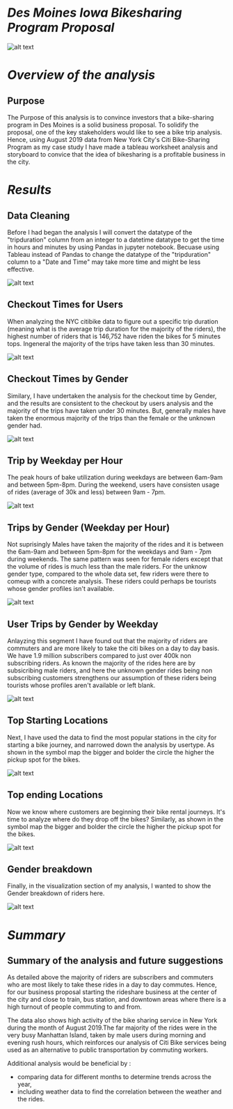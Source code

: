 # _Des Moines Iowa Bikesharing Program Proposal_

![alt text](https://github.com/Yoditatr/bikesharing/blob/main/Image/Image/Citibike.jpg?raw=true)

# _Overview of the analysis_

## Purpose

The Purpose of this analysis is to convince investors that a bike-sharing program in Des Moines is a solid business proposal. To solidify the proposal, one of the key stakeholders would like to see a bike trip analysis. Hence, using August 2019 data from New York City's Citi Bike-Sharing Program as my case study I have made a tableau worksheet analysis and storyboard to convice that the idea of bikesharing is a profitable business in the city. 

# _Results_

## Data Cleaning 

Before I had began the analysis I will convert the datatype of the "tripduration" column from an integer to a datetime datatype to get the time in hours and minutes by using Pandas in jupyter notebook. Becuase using Tableau instead of Pandas to change the datatype of the "tripduration" column to a "Date and Time" may take more time and might be less effective. 

![alt text](https://github.com/Yoditatr/bikesharing/blob/main/Image/Image/DF.PNG?raw=true)

## Checkout Times for Users

When analyzing the NYC citibike data to figure out a specific trip duration (meaning what is the average trip duration for the majority of the riders), the highest number of riders that is 146,752 have riden the bikes for 5 minutes tops. Ingeneral the majority of the trips have taken less than 30 minutes. 

![alt text](https://github.com/Yoditatr/bikesharing/blob/main/Image/Image/Checkout%20times%20for%20users.PNG?raw=true)

## Checkout Times by Gender

Similary, I have undertaken the analysis for the checkout time by Gender, and the results are consistent to the checkout by users analysis and the majority of the trips have taken under 30 minutes. But, generally males have taken the enormous majority of the trips than the female or the unknown gender had.  

![alt text](https://github.com/Yoditatr/bikesharing/blob/main/Image/Image/Checkout%20times%20by%20Gender.PNG?raw=true)

## Trip by Weekday per Hour

The peak hours of bake utilization during weekdays are between 6am-9am and between 5pm-8pm. During the weekend, users have consisten usage of rides (average of 30k and less) between 9am - 7pm. 
 
![alt text](https://github.com/Yoditatr/bikesharing/blob/main/Image/Image/Trips%20by%20weekday%20per%20hour.PNG?raw=true)

##  Trips by Gender (Weekday per Hour)

Not suprisingly Males have taken the majority of the rides and it is between the 6am-9am and between 5pm-8pm for the weekdays and 9am - 7pm during weekends. The same pattern was seen for female riders except that the volume of rides is much less than the male riders. For the unknow gender type, compared to the whole data set, few riders were there to comeup with a concrete analysis. These riders could perhaps be tourists whose gender profiles isn't available.  

![alt text](https://github.com/Yoditatr/bikesharing/blob/main/Image/Image/Trips%20by%20gender%20by%20weekday%20per%20hour.PNG?raw=true)

## User Trips by Gender by Weekday

Anlayzing this segment I have found out that the majority of riders are commuters and are more likely to take the citi bikes on a day to day basis. We have 1.9 million subscribers compared to just over 400k non subscribing riders. As known the majority of the rides here are by subsicribing male riders, and here the unknown gender rides being non subscribing customers strengthens our assumption of these riders being tourists whose profiles aren't available or left blank. 


![alt text](https://github.com/Yoditatr/bikesharing/blob/main/Image/Image/Trips%20by%20gender%20by%20weekday.PNG?raw=true)

## Top Starting Locations 

Next, I have used the data to find the most popular stations in the city for starting a bike journey, and narrowed down the analysis by usertype. As shown in the symbol map the bigger and bolder the circle the higher the pickup spot for the bikes.

![alt text](https://github.com/Yoditatr/bikesharing/blob/main/Image/Top%20start%20location%20by%20user.PNG?raw=true)

## Top ending Locations 

Now we know where customers are beginning their bike rental journeys. It's time to analyze where do they drop off the bikes? Similarly, as shown in the symbol map the bigger and bolder the circle the higher the pickup spot for the bikes.

![alt text](https://github.com/Yoditatr/bikesharing/blob/main/Image/Top%20ending%20location%20by%20user.PNG?raw=true)

## Gender breakdown

Finally, in the visualization section of my analysis, I wanted to show the Gender breakdown of riders here. 

![alt text](https://github.com/Yoditatr/bikesharing/blob/main/Image/Gender%20Breakdown.PNG?raw=true)

# _Summary_ 

## Summary of the analysis and future suggestions

As detailed above the majority of riders are subscribers and commuters who are most likely to take these rides in a day to day commutes. Hence, for our business proposal starting the rideshare business at the center of the city and close to train, bus station, and downtown areas where there is a high turnout of people commuting to and from. 

The data also shows high activity of the bike sharing service in New York during the month of August 2019.The far majority of the rides were in the very busy Manhattan Island, taken by male users during morning and evening rush hours, which reinforces our analysis of Citi Bike services being used as an alternative to public transportation by commuting workers.

Additional analysis would be beneficial by :

- comparing data for different months to determine trends across the year,
- including weather data to find the correlation between the weather and the rides.
